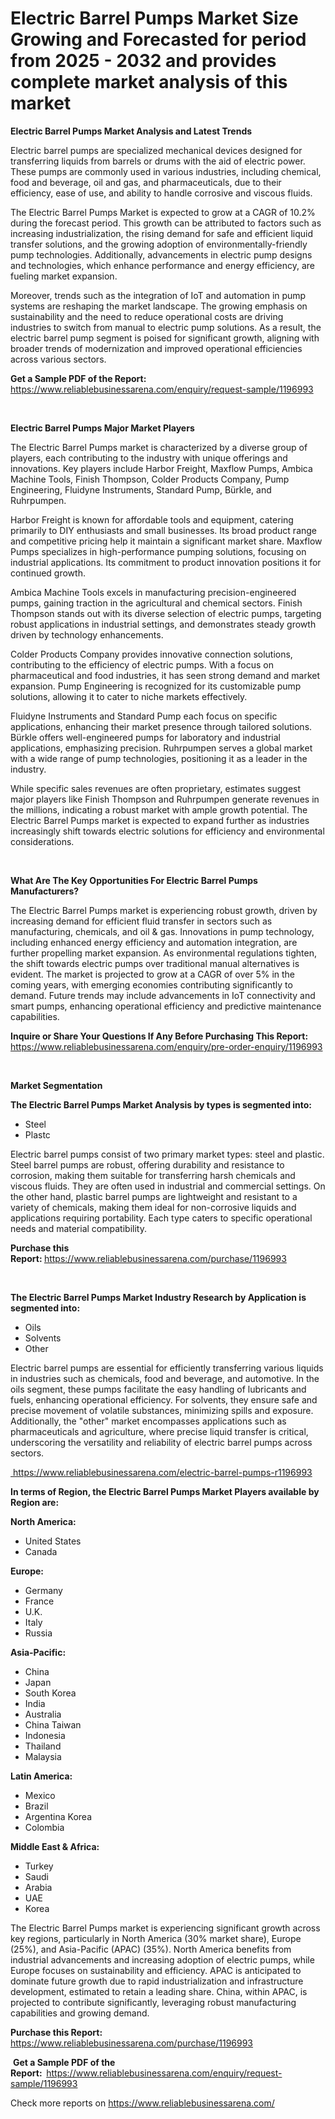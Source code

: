 <p><h1>Electric Barrel Pumps Market Size Growing and Forecasted for period from 2025 - 2032 and provides complete market analysis of this market</h1></p><p><strong>Electric Barrel Pumps Market Analysis and Latest Trends</strong></p>
<p><p>Electric barrel pumps are specialized mechanical devices designed for transferring liquids from barrels or drums with the aid of electric power. These pumps are commonly used in various industries, including chemical, food and beverage, oil and gas, and pharmaceuticals, due to their efficiency, ease of use, and ability to handle corrosive and viscous fluids.</p><p>The Electric Barrel Pumps Market is expected to grow at a CAGR of 10.2% during the forecast period. This growth can be attributed to factors such as increasing industrialization, the rising demand for safe and efficient liquid transfer solutions, and the growing adoption of environmentally-friendly pump technologies. Additionally, advancements in electric pump designs and technologies, which enhance performance and energy efficiency, are fueling market expansion.</p><p>Moreover, trends such as the integration of IoT and automation in pump systems are reshaping the market landscape. The growing emphasis on sustainability and the need to reduce operational costs are driving industries to switch from manual to electric pump solutions. As a result, the electric barrel pump segment is poised for significant growth, aligning with broader trends of modernization and improved operational efficiencies across various sectors.</p></p>
<p><strong>Get a Sample PDF of the Report:&nbsp;</strong> <a href="https://www.reliablebusinessarena.com/enquiry/request-sample/1196993?utm_campaign=2120&utm_medium=2&utm_source=Github&utm_content=ia&utm_term=19022025&utm_id=electric-barrel-pumps">https://www.reliablebusinessarena.com/enquiry/request-sample/1196993</a></p>
<p>&nbsp;</p>
<p><strong>Electric Barrel Pumps Major Market Players</strong></p>
<p><p>The Electric Barrel Pumps market is characterized by a diverse group of players, each contributing to the industry with unique offerings and innovations. Key players include Harbor Freight, Maxflow Pumps, Ambica Machine Tools, Finish Thompson, Colder Products Company, Pump Engineering, Fluidyne Instruments, Standard Pump, Bürkle, and Ruhrpumpen.</p><p>Harbor Freight is known for affordable tools and equipment, catering primarily to DIY enthusiasts and small businesses. Its broad product range and competitive pricing help it maintain a significant market share. Maxflow Pumps specializes in high-performance pumping solutions, focusing on industrial applications. Its commitment to product innovation positions it for continued growth.</p><p>Ambica Machine Tools excels in manufacturing precision-engineered pumps, gaining traction in the agricultural and chemical sectors. Finish Thompson stands out with its diverse selection of electric pumps, targeting robust applications in industrial settings, and demonstrates steady growth driven by technology enhancements.</p><p>Colder Products Company provides innovative connection solutions, contributing to the efficiency of electric pumps. With a focus on pharmaceutical and food industries, it has seen strong demand and market expansion. Pump Engineering is recognized for its customizable pump solutions, allowing it to cater to niche markets effectively.</p><p>Fluidyne Instruments and Standard Pump each focus on specific applications, enhancing their market presence through tailored solutions. Bürkle offers well-engineered pumps for laboratory and industrial applications, emphasizing precision. Ruhrpumpen serves a global market with a wide range of pump technologies, positioning it as a leader in the industry.</p><p>While specific sales revenues are often proprietary, estimates suggest major players like Finish Thompson and Ruhrpumpen generate revenues in the millions, indicating a robust market with ample growth potential. The Electric Barrel Pumps market is expected to expand further as industries increasingly shift towards electric solutions for efficiency and environmental considerations.</p></p>
<p>&nbsp;</p>
<p><strong>What Are The Key Opportunities For Electric Barrel Pumps Manufacturers?</strong></p>
<p><p>The Electric Barrel Pumps market is experiencing robust growth, driven by increasing demand for efficient fluid transfer in sectors such as manufacturing, chemicals, and oil & gas. Innovations in pump technology, including enhanced energy efficiency and automation integration, are further propelling market expansion. As environmental regulations tighten, the shift towards electric pumps over traditional manual alternatives is evident. The market is projected to grow at a CAGR of over 5% in the coming years, with emerging economies contributing significantly to demand. Future trends may include advancements in IoT connectivity and smart pumps, enhancing operational efficiency and predictive maintenance capabilities.</p></p>
<p><strong>Inquire or Share Your Questions If Any Before Purchasing This Report:</strong> <a href="https://www.reliablebusinessarena.com/enquiry/pre-order-enquiry/1196993?utm_campaign=2120&utm_medium=2&utm_source=Github&utm_content=ia&utm_term=19022025&utm_id=electric-barrel-pumps">https://www.reliablebusinessarena.com/enquiry/pre-order-enquiry/1196993</a></p>
<p>&nbsp;</p>
<p><strong>Market Segmentation</strong></p>
<p><strong>The Electric Barrel Pumps Market Analysis by types is segmented into:</strong></p>
<p><ul><li>Steel</li><li>Plastc</li></ul></p>
<p><p>Electric barrel pumps consist of two primary market types: steel and plastic. Steel barrel pumps are robust, offering durability and resistance to corrosion, making them suitable for transferring harsh chemicals and viscous fluids. They are often used in industrial and commercial settings. On the other hand, plastic barrel pumps are lightweight and resistant to a variety of chemicals, making them ideal for non-corrosive liquids and applications requiring portability. Each type caters to specific operational needs and material compatibility.</p></p>
<p><strong>Purchase this Report:&nbsp;</strong><a href="https://www.reliablebusinessarena.com/purchase/1196993?utm_campaign=2120&utm_medium=2&utm_source=Github&utm_content=ia&utm_term=19022025&utm_id=electric-barrel-pumps">https://www.reliablebusinessarena.com/purchase/1196993</a></p>
<p>&nbsp;</p>
<p><strong>The Electric Barrel Pumps Market Industry Research by Application is segmented into:</strong></p>
<p><ul><li>Oils</li><li>Solvents</li><li>Other</li></ul></p>
<p><p>Electric barrel pumps are essential for efficiently transferring various liquids in industries such as chemicals, food and beverage, and automotive. In the oils segment, these pumps facilitate the easy handling of lubricants and fuels, enhancing operational efficiency. For solvents, they ensure safe and precise movement of volatile substances, minimizing spills and exposure. Additionally, the "other" market encompasses applications such as pharmaceuticals and agriculture, where precise liquid transfer is critical, underscoring the versatility and reliability of electric barrel pumps across sectors.</p></p>
<p><a href="https://www.reliablebusinessarena.com/electric-barrel-pumps-r1196993?utm_campaign=2120&utm_medium=2&utm_source=Github&utm_content=ia&utm_term=19022025&utm_id=electric-barrel-pumps">&nbsp;https://www.reliablebusinessarena.com/electric-barrel-pumps-r1196993</a></p>
<p><strong>In terms of Region, the Electric Barrel Pumps Market Players available by Region are:</strong></p>
<p>
    <p> <strong> North America: </strong>
        <ul>
            <li>United States</li>
            <li>Canada</li>
        </ul>
        </p> 
    <p> <strong> Europe: </strong>
        <ul>
            <li>Germany</li>
            <li>France</li>
            <li>U.K.</li>
            <li>Italy</li>
            <li>Russia</li>
        </ul>
        </p> 
    <p> <strong> Asia-Pacific: </strong>
        <ul>
            <li>China</li>
            <li>Japan</li>
            <li>South Korea</li>
            <li>India</li>
            <li>Australia</li>
            <li>China Taiwan</li>
            <li>Indonesia</li>
            <li>Thailand</li>
            <li>Malaysia</li>
        </ul>
        </p> 
    <p> <strong> Latin America: </strong>
        <ul>
            <li>Mexico</li>
            <li>Brazil</li>
            <li>Argentina Korea</li>
            <li>Colombia</li>
        </ul>
        </p> 
    <p> <strong> Middle East & Africa: </strong>
        <ul>
            <li>Turkey</li>
            <li>Saudi</li>
            <li>Arabia</li>
            <li>UAE</li>
            <li>Korea</li>
        </ul>
    </p>
    </p>
<p><p>The Electric Barrel Pumps market is experiencing significant growth across key regions, particularly in North America (30% market share), Europe (25%), and Asia-Pacific (APAC) (35%). North America benefits from industrial advancements and increasing adoption of electric pumps, while Europe focuses on sustainability and efficiency. APAC is anticipated to dominate future growth due to rapid industrialization and infrastructure development, estimated to retain a leading share. China, within APAC, is projected to contribute significantly, leveraging robust manufacturing capabilities and growing demand.</p></p>
<p><strong>Purchase this Report: </strong><a href="https://www.reliablebusinessarena.com/purchase/1196993?utm_campaign=2120&utm_medium=2&utm_source=Github&utm_content=ia&utm_term=19022025&utm_id=electric-barrel-pumps">https://www.reliablebusinessarena.com/purchase/1196993</a></p>
<p>&nbsp;<strong>Get a Sample PDF of the Report:&nbsp;&nbsp;</strong><a href="https://www.reliablebusinessarena.com/enquiry/request-sample/1196993?utm_campaign=2120&utm_medium=2&utm_source=Github&utm_content=ia&utm_term=19022025&utm_id=electric-barrel-pumps">https://www.reliablebusinessarena.com/enquiry/request-sample/1196993</a></p>
<p><strong></strong></p>
<p>Check more reports on <a href="https://www.reliablebusinessarena.com/?utm_campaign=2120&utm_medium=2&utm_source=Github&utm_content=ia&utm_term=19022025&utm_id=electric-barrel-pumps">https://www.reliablebusinessarena.com/</a></p>